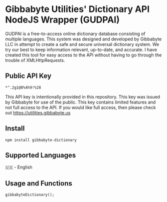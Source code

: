 # Gibbabyte Utilities' Dictionary API NodeJS Wrapper (GUDPAI)
GUDPAI is a free-to-access online dictionary database consisting of multiple languages. This system was designed and developed by Gibbabyte LLC in attempt to create a safe and secure universal dictionary system. We try our best to keep information relevant, up-to-date, and accurate. I have created this tool for easy access to the API without having to go through the trouble of XMLHttpRequests.

## Public API Key
```
*^.2g1@8%4h9!%28
```
This API key is intentionally provided in this repository. This key was issued by Gibbabyte for use of the public. This key contains limited features and not full access to the API. If you would like full access, then please check out https://utilities.gibbabyte.us
## Install
```
npm install gibbabyte-dictionary
```
## Supported Languages
🇺🇸 - English
## Usage and Functions
```
gibbabyteDictionary();
```

